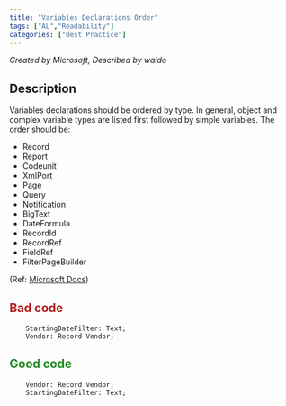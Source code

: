 ```yaml
---
title: "Variables Declarations Order"
tags: ["AL","Readability"]
categories: ["Best Practice"]
---
```


_Created by Microsoft, Described by waldo_

## Description

Variables declarations should be ordered by type. In general, object and complex variable types are listed first followed by simple variables. The order should be:

- Record
- Report
- Codeunit
- XmlPort
- Page
- Query
- Notification
- BigText
- DateFormula
- RecordId
- RecordRef
- FieldRef
- FilterPageBuilder

(Ref: [Microsoft Docs](https://docs.microsoft.com/en-us/dynamics365/business-central/dev-itpro/developer/analyzers/codecop-aa0021))

## <span style="color:FireBrick">Bad code</span>

```al
    StartingDateFilter: Text;
    Vendor: Record Vendor;
```

## <span style="color:ForestGreen">Good code</span>

```al
    Vendor: Record Vendor;
    StartingDateFilter: Text;
```

